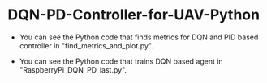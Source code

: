 # DQN-PD-Controller-for-UAV-Python


- You can see the Python code that finds metrics for DQN and PID based controller in "find_metrics_and_plot.py".

- You can see the Python code that trains DQN based agent in "RaspberryPi_DQN_PD_last.py".
